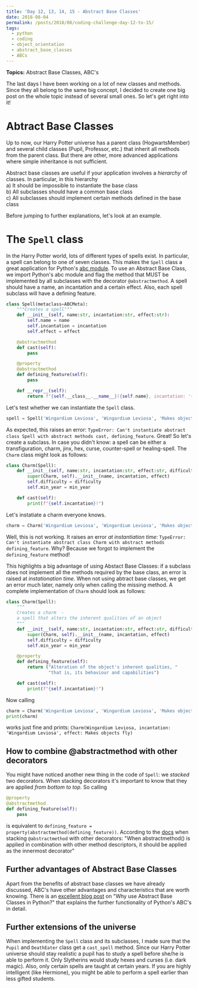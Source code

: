 ```yaml
---
title: 'Day 12, 13, 14, 15 - Abstract Base Classes'
date: 2018-08-04
permalink: /posts/2018/08/coding-challenge-day-12-to-15/
tags:
  - python
  - coding
  - object_orientation
  - abstract_base_classes
  - ABCs
---
```


**Topics:** Abstract Base Classes, ABC's

The last days I have been working on a lot of new classes and methods. Since they all belong to the same big concept, I decided to create one big post on the whole topic instead of several small ones. So let's get right into it!

# Abtract Base Classes

Up to now, our Harry Potter universe has a parent class (HogwartsMember) and several child classes (Pupil, Professor, etc.) that inherit all methods from the parent class. But there are other, more advanced applications where simple inheritance is not sufficient.     
     
Abstract base classes are useful if your application involves a *hierarchy* of classes. In particular, in this hierarchy    
a) It should be impossible to instantiate the base class   
b) All subclasses should have a common base class    
c) All subclasses should implement certain methods defined in the base class    
   
Before jumping to further explanations, let's look at an example.   
   
# The ```Spell``` class
   
In the Harry Potter world, lots of different types of spells exist. In particular, a spell can belong to one of seven classes. This makes the ```Spell``` class a great application for Python's [abc module](https://docs.python.org/3/library/abc.html). To use an Abstract Base Class, we import Python's abc module and flag the method that MUST be implemented by all subclasses with the decorator ```@abstractmethod```. A spell should have a name, an incantation and a certain effect. Also, each spell subclass will have a defining feature.
   
```python
class Spell(metaclass=ABCMeta):
    """Creates a spell"""
    def __init__(self, name:str, incantation:str, effect:str):
        self.name = name
        self.incantation = incantation
        self.effect = effect

    @abstractmethod
    def cast(self):
        pass

    @property
    @abstractmethod
    def defining_feature(self):
        pass

    def __repr__(self):
        return f"{self.__class__.__name__}({self.name}, incantation: '{self.incantation}', effect: {self.effect})"
```

Let's test whether we can instantiate the ```Spell``` class.

```python
spell = Spell('Wingardium Leviosa', 'Wingardium Leviosa', 'Makes objects fly')
```

As expected, this raises an error: ```TypeError: Can't instantiate abstract class Spell with abstract methods cast, defining_feature```. Great! So let's create a subclass. In case you didn't know: a spell can be either a transfiguration, charm, jinx, hex, curse, counter-spell or healing-spell. The ```Charm``` class might look as follows:

```python
class Charm(Spell):
    def __init__(self, name:str, incantation:str, effect:str, difficulty: str = None, min_year: int = None):
        super(Charm, self).__init__(name, incantation, effect)
        self.difficulty = difficulty
        self.min_year = min_year

    def cast(self):
        print(f"{self.incantation}!")
```

Let's instatiate a charm everyone knows.

```python
charm = Charm('Wingardium Leviosa', 'Wingardium Leviosa', 'Makes objects fly', 'simple')
```

Well, this is not working. It raises an error *at instantiation time*: ```TypeError: Can't instantiate abstract class Charm with abstract methods defining_feature```. Why? Because we forgot to implement the ```defining_feature``` method!   
      
This highlights a big advantage of using Abstact Base Classes: if a subclass does not implement all the methods required by the base class, an error is raised at *instationation time*. When not using abtract base classes, we get an error much later, namely only when calling the missing method. A complete implementation of ```Charm``` should look as follows:

```python
class Charm(Spell):
    """
    Creates a charm  -
    a spell that alters the inherent qualities of an object
    """
    def __init__(self, name:str, incantation:str, effect:str, difficulty: str = None, min_year: int = None):
        super(Charm, self).__init__(name, incantation, effect)
        self.difficulty = difficulty
        self.min_year = min_year

    @property
    def defining_feature(self):
        return ("Alteration of the object's inherent qualities, "
                "that is, its behaviour and capabilities")

    def cast(self):
        print(f"{self.incantation}!")
```

Now calling 

```python
charm = Charm('Wingardium Leviosa', 'Wingardium Leviosa', 'Makes objects fly', 'simple')
print(charm)
```

works just fine and prints: ```Charm(Wingardium Leviosa, incantation: 'Wingardium Leviosa', effect: Makes objects fly)```


## How to combine @abstractmethod with other decorators

You might have noticed another new thing in the code of ```Spell```: we *stacked* two decorators. When stacking decorators it's important to know that they are applied *from bottom to top*. So calling

```python
@property
@abstractmethod
def defining_feature(self):
    pass
```

is equivalent to ```defining_feature = property(abstractmethod(defining_feature))```. According to the [docs](https://docs.python.org/3/library/abc.html) when stacking ```@abstractmethod``` with other decorators: "When abstractmethod() is applied in combination with other method descriptors, it should be applied as the innermost decorator"

## Further advantages of Abstract Base Classes

Apart from the benefits of abstract base classes we have already discussed, ABC's have other advantages and characteristics that are worth knowing. There is an [excellent blog post](https://stackoverflow.com/questions/3570796/why-use-abstract-base-classes-in-python) on "Why use Abstract Base Classes in Python?" that explains the further functionality of Python's ABC's in detail. 


## Further extensions of the universe

When implementing the ```Spell``` class and its subclasses, I made sure that the ```Pupil``` and ```DeathEater``` class get a ```cast_spell``` method. Since our Harry Potter universe should stay realistic a pupil has to study a spell before she/he is able to perform it. Only Slytherins would study hexes and curses (i.e. dark magic). Also, only certain spells are taught at certain years. If you are highly intelligent (like Hermione), you might be able to perform a spell earlier than less gifted students.

